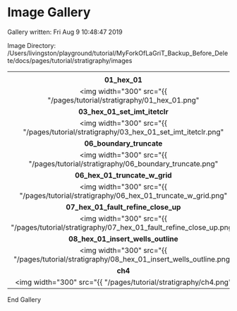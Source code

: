 # Image Gallery 

Gallery written: Fri Aug  9 10:48:47 2019

Image Directory: /Users/livingston/playground/tutorial/MyForkOfLaGriT\_Backup\_Before\_Delete/docs/pages/tutorial/stratigraphy/images


|  |  |  |   | 
| :---: | :---: | :---: | :---:  | 
|  |  |  |   | 
|  **01\_hex\_01** |  **02\_hex\_01\_top\_region** |  **03\_hex\_01\_2surfs** |  **03\_hex\_01\_2surfs\_b**  | 
| <img width="300" src="{{ "/pages/tutorial/stratigraphy/01_hex_01.png" | relative_url }}"> | <img width="300" src="{{ "/pages/tutorial/stratigraphy/02_hex_01_top_region.png" | relative_url }}"> | <img width="300" src="{{ "/pages/tutorial/stratigraphy/03_hex_01_2surfs.png" | relative_url }}"> | <img width="300" src="{{ "/pages/tutorial/stratigraphy/03_hex_01_2surfs_b.png" | relative_url }}">  | 
|  **03\_hex\_01\_set\_imt\_itetclr** |  **03\_hex\_01\_set\_imt\_itetclr\_threshold\_remove\_material3** |  **05\_fault\_objects** |  **05\_hex\_01\_fault\_imt\_itetclr**  | 
| <img width="300" src="{{ "/pages/tutorial/stratigraphy/03_hex_01_set_imt_itetclr.png" | relative_url }}"> | <img width="300" src="{{ "/pages/tutorial/stratigraphy/03_hex_01_set_imt_itetclr_threshold_remove_material3.png" | relative_url }}"> | <img width="300" src="{{ "/pages/tutorial/stratigraphy/05_fault_objects.png" | relative_url }}"> | <img width="300" src="{{ "/pages/tutorial/stratigraphy/05_hex_01_fault_imt_itetclr.png" | relative_url }}">  | 
|  **06\_boundary\_truncate** |  **06\_boundary\_truncate\_fence** |  **06\_hex\_01\_truncate** |  **06\_hex\_01\_truncate\_close\_up**  | 
| <img width="300" src="{{ "/pages/tutorial/stratigraphy/06_boundary_truncate.png" | relative_url }}"> | <img width="300" src="{{ "/pages/tutorial/stratigraphy/06_boundary_truncate_fence.png" | relative_url }}"> | <img width="300" src="{{ "/pages/tutorial/stratigraphy/06_hex_01_truncate.png" | relative_url }}"> | <img width="300" src="{{ "/pages/tutorial/stratigraphy/06_hex_01_truncate_close_up.png" | relative_url }}">  | 
|  **06\_hex\_01\_truncate\_w\_grid** |  **06\_truncate\_set\_id** |  **06\_truncate\_set\_id\_close\_up** |  **07\_hex\_01\_fault\_refine**  | 
| <img width="300" src="{{ "/pages/tutorial/stratigraphy/06_hex_01_truncate_w_grid.png" | relative_url }}"> | <img width="300" src="{{ "/pages/tutorial/stratigraphy/06_truncate_set_id.png" | relative_url }}"> | <img width="300" src="{{ "/pages/tutorial/stratigraphy/06_truncate_set_id_close_up.png" | relative_url }}"> | <img width="300" src="{{ "/pages/tutorial/stratigraphy/07_hex_01_fault_refine.png" | relative_url }}">  | 
|  **07\_hex\_01\_fault\_refine\_close\_up** |  **08\_hex\_01\_insert\_wells** |  **08\_hex\_01\_insert\_wells\_close\_up** |  **08\_hex\_01\_insert\_wells\_dfield\_wells**  | 
| <img width="300" src="{{ "/pages/tutorial/stratigraphy/07_hex_01_fault_refine_close_up.png" | relative_url }}"> | <img width="300" src="{{ "/pages/tutorial/stratigraphy/08_hex_01_insert_wells.png" | relative_url }}"> | <img width="300" src="{{ "/pages/tutorial/stratigraphy/08_hex_01_insert_wells_close_up.png" | relative_url }}"> | <img width="300" src="{{ "/pages/tutorial/stratigraphy/08_hex_01_insert_wells_dfield_wells.png" | relative_url }}">  | 
|  **08\_hex\_01\_insert\_wells\_outline** |  **19\_hex\_01\_to\_tet** |  **ch1** |  **ch2\_transparent\_cbar**  | 
| <img width="300" src="{{ "/pages/tutorial/stratigraphy/08_hex_01_insert_wells_outline.png" | relative_url }}"> | <img width="300" src="{{ "/pages/tutorial/stratigraphy/19_hex_01_to_tet.png" | relative_url }}"> | <img width="300" src="{{ "/pages/tutorial/stratigraphy/ch1.png" | relative_url }}"> | <img width="300" src="{{ "/pages/tutorial/stratigraphy/ch2_transparent_cbar.png" | relative_url }}">  | 
|  **ch4** |  **ch5**  | 
| <img width="300" src="{{ "/pages/tutorial/stratigraphy/ch4.png" | relative_url }}"> | <img width="300" src="{{ "/pages/tutorial/stratigraphy/ch5.png" | relative_url }}">  | 


End Gallery
